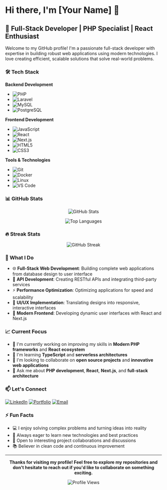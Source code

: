 # Hi there, I'm [Your Name] 👋

## 🚀 Full-Stack Developer | PHP Specialist | React Enthusiast

Welcome to my GitHub profile! I'm a passionate full-stack developer with expertise in building robust web applications using modern technologies. I love creating efficient, scalable solutions that solve real-world problems.

### 🛠️ Tech Stack

**Backend Development**
- ![PHP](https://img.shields.io/badge/PHP-777BB4?style=for-the-badge&logo=php&logoColor=white)
- ![Laravel](https://img.shields.io/badge/Laravel-FF2D20?style=for-the-badge&logo=laravel&logoColor=white)
- ![MySQL](https://img.shields.io/badge/MySQL-005C84?style=for-the-badge&logo=mysql&logoColor=white)
- ![PostgreSQL](https://img.shields.io/badge/PostgreSQL-316192?style=for-the-badge&logo=postgresql&logoColor=white)

**Frontend Development**
- ![JavaScript](https://img.shields.io/badge/JavaScript-F7DF1E?style=for-the-badge&logo=javascript&logoColor=black)
- ![React](https://img.shields.io/badge/React-20232A?style=for-the-badge&logo=react&logoColor=61DAFB)
- ![Next.js](https://img.shields.io/badge/Next.js-000000?style=for-the-badge&logo=nextdotjs&logoColor=white)
- ![HTML5](https://img.shields.io/badge/HTML5-E34F26?style=for-the-badge&logo=html5&logoColor=white)
- ![CSS3](https://img.shields.io/badge/CSS3-1572B6?style=for-the-badge&logo=css3&logoColor=white)

**Tools & Technologies**
- ![Git](https://img.shields.io/badge/Git-F05032?style=for-the-badge&logo=git&logoColor=white)
- ![Docker](https://img.shields.io/badge/Docker-2496ED?style=for-the-badge&logo=docker&logoColor=white)
- ![Linux](https://img.shields.io/badge/Linux-FCC624?style=for-the-badge&logo=linux&logoColor=black)
- ![VS Code](https://img.shields.io/badge/VS_Code-007ACC?style=for-the-badge&logo=visual-studio-code&logoColor=white)

### 📊 GitHub Stats

<div align="center">
  
![GitHub Stats](https://github-readme-stats.vercel.app/api?username=asadullah00alimranE&show_icons=true&theme=radical&hide_border=true)

![Top Languages](https://github-readme-stats.vercel.app/api/top-langs/?username=asadullah00alimran&layout=compact&theme=radical&hide_border=true)

</div>

### 🔥 Streak Stats

<div align="center">
  
![GitHub Streak](https://streak-stats.demolab.com?user=asadullah00alimran&theme=radical&hide_border=true)

</div>

### 💼 What I Do

- 🌐 **Full-Stack Web Development**: Building complete web applications from database design to user interface
- 🔧 **API Development**: Creating RESTful APIs and integrating third-party services
- ⚡ **Performance Optimization**: Optimizing applications for speed and scalability
- 🎨 **UI/UX Implementation**: Translating designs into responsive, interactive interfaces
- 📱 **Modern Frontend**: Developing dynamic user interfaces with React and Next.js


### 📈 Current Focus

- 🔭 I'm currently working on improving my skills in **Modern PHP frameworks** and **React ecosystem**
- 🌱 I'm learning **TypeScript** and **serverless architectures**
- 👯 I'm looking to collaborate on **open source projects** and **innovative web applications**
- 💬 Ask me about **PHP development**, **React**, **Next.js**, and **full-stack architecture**

### 📫 Let's Connect

[![LinkedIn](https://img.shields.io/badge/LinkedIn-0077B5?style=for-the-badge&logo=linkedin&logoColor=white)](https://www.linkedin.com/in/asadullah-al-imran00/)
[![Portfolio](https://img.shields.io/badge/Portfolio-000000?style=for-the-badge&logo=About.me&logoColor=white)](https://aai-portfolio.vercel.app/)
[![Email](https://img.shields.io/badge/Email-D14836?style=for-the-badge&logo=gmail&logoColor=white)](mailto:al.asadullah.imran@gmail.com)

### ⚡ Fun Facts

- 💻 I enjoy solving complex problems and turning ideas into reality
- 🎯 Always eager to learn new technologies and best practices
- 🤝 Open to interesting project collaborations and discussions
- 📚 Believer in clean code and continuous improvement

---

<div align="center">
  
**Thanks for visiting my profile! Feel free to explore my repositories and don't hesitate to reach out if you'd like to collaborate on something exciting.**

![Profile Views](https://komarev.com/ghpvc/?username=asadullah00alimran&color=blueviolet&style=flat-square&label=Profile+Views)

</div>
